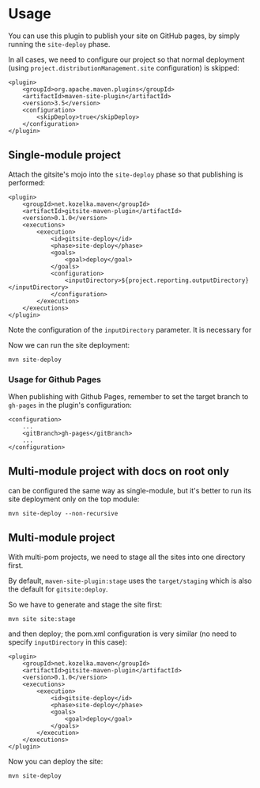 # Usage

You can use this plugin to publish your site on GitHub pages, by simply running the `site-deploy` phase.

In all cases, we need to configure our project so that normal deployment (using `project.distributionManagement.site` configuration) is skipped:

```
<plugin>
    <groupId>org.apache.maven.plugins</groupId>
    <artifactId>maven-site-plugin</artifactId>
    <version>3.5</version>
    <configuration>
        <skipDeploy>true</skipDeploy>
    </configuration>
</plugin>
```


## Single-module project

Attach the gitsite's mojo into the `site-deploy` phase so that publishing is performed:

```
<plugin>
    <groupId>net.kozelka.maven</groupId>
    <artifactId>gitsite-maven-plugin</artifactId>
    <version>0.1.0</version>
    <executions>
        <execution>
            <id>gitsite-deploy</id>
            <phase>site-deploy</phase>
            <goals>
                <goal>deploy</goal>
            </goals>
            <configuration>
                <inputDirectory>${project.reporting.outputDirectory}</inputDirectory>
            </configuration>
        </execution>
    </executions>
</plugin>
```

Note the configuration of the `inputDirectory` parameter. It is necessary for

Now we can run the site deployment:

```
mvn site-deploy
```

### Usage for Github Pages

When publishing with Github Pages, remember to set the target branch to `gh-pages` in the plugin's configuration:

```
<configuration>
    ...
    <gitBranch>gh-pages</gitBranch>
    ...
</configuration>
```

## Multi-module project with docs on root only

can be configured the same way as single-module, but it's better to run its site deployment only on the top module:

```
mvn site-deploy --non-recursive
```

## Multi-module project

With multi-pom projects, we need to stage all the sites into one directory first.

By default, `maven-site-plugin:stage` uses the `target/staging` which is also the default for `gitsite:deploy`.

So we have to generate and stage the site first:

```
mvn site site:stage
```

and then deploy; the pom.xml configuration is very similar (no need to specify `inputDirectory` in this case):

```
<plugin>
    <groupId>net.kozelka.maven</groupId>
    <artifactId>gitsite-maven-plugin</artifactId>
    <version>0.1.0</version>
    <executions>
        <execution>
            <id>gitsite-deploy</id>
            <phase>site-deploy</phase>
            <goals>
                <goal>deploy</goal>
            </goals>
        </execution>
    </executions>
</plugin>
```

Now you can deploy the site:

```
mvn site-deploy
```
